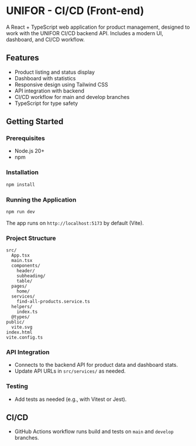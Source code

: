 # UNIFOR - CI/CD (Front-end)

A React + TypeScript web application for product management, designed to work with the UNIFOR CI/CD backend API. Includes a modern UI, dashboard, and CI/CD workflow.

## Features
- Product listing and status display
- Dashboard with statistics
- Responsive design using Tailwind CSS
- API integration with backend
- CI/CD workflow for main and develop branches
- TypeScript for type safety

## Getting Started

### Prerequisites
- Node.js 20+
- npm

### Installation
```bash
npm install
```

### Running the Application
```bash
npm run dev
```
The app runs on `http://localhost:5173` by default (Vite).

### Project Structure
```
src/
  App.tsx
  main.tsx
  components/
    header/
    subheading/
    table/
  pages/
    home/
  services/
    find-all-products.service.ts
  helpers/
    index.ts
  @types/
public/
  vite.svg
index.html
vite.config.ts
```

### API Integration
- Connects to the backend API for product data and dashboard stats.
- Update API URLs in `src/services/` as needed.

### Testing
- Add tests as needed (e.g., with Vitest or Jest).

## CI/CD
- GitHub Actions workflow runs build and tests on `main` and `develop` branches.
